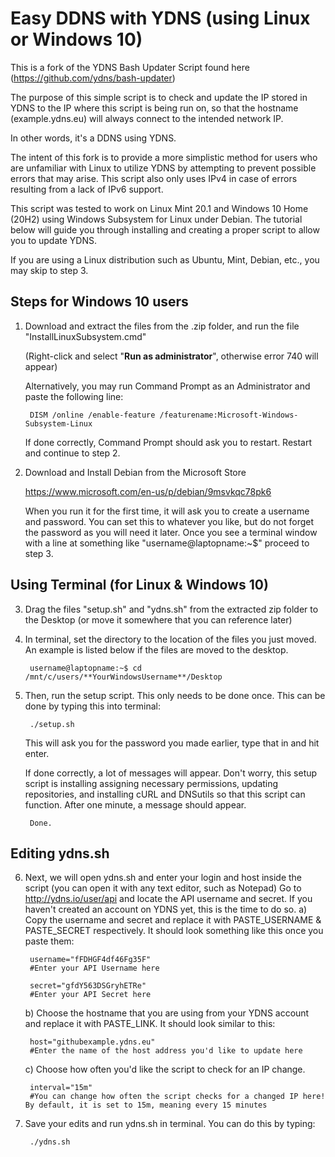 # Easy DDNS with YDNS (using Linux or Windows 10)

This is a fork of the YDNS Bash Updater Script found here (https://github.com/ydns/bash-updater)

The purpose of this simple script is to check and update the IP stored in YDNS to the IP where this script is being run on, so that the hostname (example.ydns.eu) will always connect to the intended network IP. 

In other words, it's a DDNS using YDNS. 

The intent of this fork is to provide a more simplistic method for users who are unfamiliar with Linux to utilize YDNS by attempting to prevent possible errors that may arise. This script also only uses IPv4 in case of errors resulting from a lack of IPv6 support. 

This script was tested to work on Linux Mint 20.1 and Windows 10 Home (20H2) using Windows Subsystem for Linux under Debian. The tutorial below will guide you through installing and creating a proper script to allow you to update YDNS.

If you are using a Linux distribution such as Ubuntu, Mint, Debian, etc., you may skip to step 3.
## Steps for Windows 10 users

1) Download and extract the files from the .zip folder, and run the file "InstallLinuxSubsystem.cmd" 

	(Right-click and select "**Run as administrator**", otherwise error 740 will appear)

	Alternatively, you may run Command Prompt as an Administrator and paste the following line:

		DISM /online /enable-feature /featurename:Microsoft-Windows-Subsystem-Linux
		
	If done correctly, Command Prompt should ask you to restart. Restart and continue to step 2.
	
2) Download and Install Debian from the Microsoft Store

	https://www.microsoft.com/en-us/p/debian/9msvkqc78pk6
	
	When you run it for the first time, it will ask you to create a username and password. You can set this to whatever you like, but do not forget the password as you will need it later. Once you see a terminal window with a line at something like "username@laptopname:~$" proceed to step 3.

## Using Terminal (for Linux & Windows 10)

3) Drag the files "setup.sh" and "ydns.sh" from the extracted zip folder to the Desktop (or move it somewhere that you can reference later)
4) In terminal, set the directory to the location of the files you just moved. An example is listed below if the files are moved to the desktop.

		username@laptopname:~$ cd /mnt/c/users/**YourWindowsUsername**/Desktop
		
5) Then, run the setup script. This only needs to be done once. This can be done by typing this into terminal:

		./setup.sh
		
	This will ask you for the password you made earlier, type that in and hit enter.
	
	If done correctly, a lot of messages will appear. Don't worry, this setup script is installing assigning necessary permissions, updating repositories, and installing cURL and DNSutils so that this script can function. After one minute, a message should appear.
	
		Done.
		
## Editing ydns.sh

6) Next, we will open ydns.sh and enter your login and host inside the script (you can open it with any text editor, such as Notepad)
	Go to http://ydns.io/user/api and locate the API username and secret.
		If you haven't created an account on YDNS yet, this is the time to do so.
	a) Copy the username and secret and replace it with PASTE_USERNAME & PASTE_SECRET respectively. It should look something like this once you paste them:
	
		username="fFDHGF4df46Fg35F" 
		#Enter your API Username here
		
		secret="gfdY563DSGryhETRe" 
		#Enter your API Secret here

	b) Choose the hostname that you are using from your YDNS account and replace it with PASTE_LINK. It should look similar to this:

		host="githubexample.ydns.eu" 
		#Enter the name of the host address you'd like to update here
		
	c) Choose how often you'd like the script to check for an IP change.

		interval="15m"
		#You can change how often the script checks for a changed IP here! By default, it is set to 15m, meaning every 15 minutes

7) Save your edits and run ydns.sh in terminal. You can do this by typing:

		./ydns.sh
		

